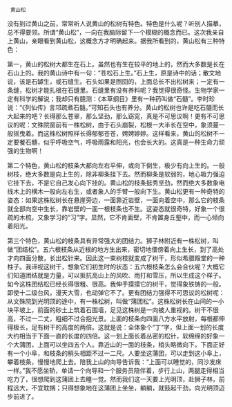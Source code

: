      黄山松 

   没有到过黄山之前，常常听人说黄山的松树有特色。特色是什么呢？听别人描摹，总不得要领。所谓“黄山松”，一向在我脑际留下一个模糊的概念而已。这次我亲自上黄山，亲眼看到黄山松，这概念方才明确起来。据我所看到的，黄山松有三种特色： 

   第一，黄山的松树大都生在石上。虽然也有生在较平的地上的，然而大多数是长在石山上的。我的黄山诗中有一句：“苍松石上生。”石上生，原是诗中的话；散文地说，该是石罅生，或石缝生。石头如果是囫囵的，上面总长不出松树来；一定有一条缝，松树才能扎根在石缝里。石缝里有没有养料呢？我觉得很奇怪。生物学家一定有科学的解说；我却只有臆测：《本草纲目》里有一种药叫做“石髓”。李时珍说：“《列仙传》言邛疏煮石髓。”可知石头也有养分。黄山的松树也许是吃石髓而长大起来的吧？长得那么苍翠，那么坚劲，那么窈窕，真是不可思议啊！更有不可思议的呢：文殊院窗前有一株松树，由于石头崩裂，松根一大半长在空中，象须蔓一般摇曳着。而这株松树照样长得郁郁苍苍，娉娉婷婷。这样看来，黄山的松树不一定要餐石髓，似乎呼吸空气，呼吸雨露和阳光，也会长大的。这真是一种生命力顽强的生物啊！ 

   第二个特色，黄山松的枝条大都向左右平伸，或向下倒生，极少有向上生的。一般树枝，绝大多数是向上生的，除非柳条挂下去。然而柳条是软弱的，地心吸力强迫它挂下去，不是它自己发心向下挂的。黄山松的枝条挺秀坚劲，然而绝大多数象电线木上的横木一般向左右生，或者象人的手臂一般向下生。黄山松更有一种奇特的姿态：如果这株松树长在悬崖旁边，一面靠近岩壁，一面向着空中，那么它的枝条就全部向空中生长，靠岩壁的一面一根枝条也不生。这姿态就很奇特，好象一个很疏的木梳，又象学习的“习”字。显然，它不肯面壁，不肯置身丘壑中，而一心倾向着阳光。 

   第三个特色，黄山松的枝条具有异常强大的团结力。狮子林附近有一株松树，叫做“团结松”。五六根枝条从近根的地方生出来，密切地偎傍着向上生长，到了高处才向四面分散，长出松针来。因此这一束树枝就变成了树干，形似希腊殿堂的一种柱子。我谛视这树干，想象它们初生时的状态：五六根枝条怎么会合伙呢？大概它们知道团结就是力量，可以抵抗高山上的风吹、雨打和雪压，所以生成这个样子。如今这株团结松已经长得很粗、很高。我伸手摸摸它的树干，觉得象铁铸的一般。即使十二级台风，漫天大雪，也动弹它不了。更有团结力强得不可思议的松树呢：从文殊院到光明顶的途中，有一株松树，叫做“蒲团松”。这株松树长在山间的一小块平坡上，前面的砂土上筑着石围墙，足见这株树是一向被人重视的。树干不很高，不过一二丈，粗细不过合抱光景。上面的枝条向四面八方水平放射，每根都伸得极长，足有树干的高度的两倍。这就是说：全体象个“丁”字，但上面一划的长度大约相当于下面一直的长度的四倍。这一划上面长着丛密的松针，软绵绵的好象一个大蒲团，上面可以坐四五个人。靠近山的一面的枝条，梢头略微向下。下面正好有一个小阜，和枝条的梢头相距不过一二尺。人要坐这蒲团，可以走到这小阜上，攀着枝条，慢慢地爬上去。陪我上山的向导告诉我：“上面可以睡觉的，同沙发床一样。”我不愿坐轿，单请一个向导和一个服务员陪伴着，步行上山，两腿走得相当吃力了，很想爬到这蒲团上去睡一觉。然而我们这一天要上光明顶，赴狮子林，前程远大，不宜耽搁；只得想象地在这蒲团上坐坐，躺躺，就鼓起干劲，向光明顶迈步前进了。

